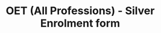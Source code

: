 ---
title: "OET (All Professions) - Silver Enrolment form"
draft: false
# page title background image
bg_image: "images/backgrounds/page-title.jpg"
# meta description
description : "OET (All Professions) for $99 - Silver Enrolment form"
---